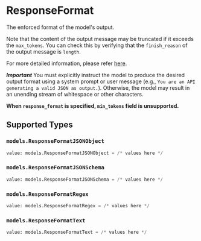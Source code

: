 # ResponseFormat

The enforced format of the model's output.

Note that the content of the output message may be truncated if it exceeds the `max_tokens`. You can check this by verifying that the `finish_reason` of the output message is `length`.

For more detailed information, please refer [here](https://friendli.ai/docs/guides/serverless_endpoints/structured-outputs).

***Important***
You must explicitly instruct the model to produce the desired output format using a system prompt or user message (e.g., `You are an API generating a valid JSON as output.`).
Otherwise, the model may result in an unending stream of whitespace or other characters.

**When `response_format` is specified, `min_tokens` field is unsupported.**




## Supported Types

### `models.ResponseFormatJSONObject`

```python
value: models.ResponseFormatJSONObject = /* values here */
```

### `models.ResponseFormatJSONSchema`

```python
value: models.ResponseFormatJSONSchema = /* values here */
```

### `models.ResponseFormatRegex`

```python
value: models.ResponseFormatRegex = /* values here */
```

### `models.ResponseFormatText`

```python
value: models.ResponseFormatText = /* values here */
```

